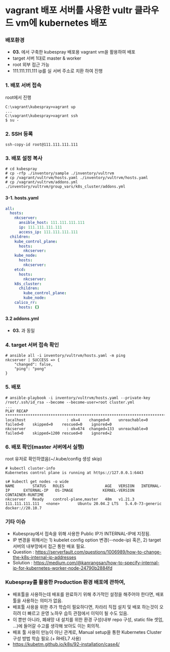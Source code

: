 vagrant 배포 서버를 사용한 vultr 클라우드 vm에 kubernetes 배포
====
### 배포환경
- **03.** 에서 구축한 kubespray 배포용 vagrant vm을 활용하여 배포
- target 서버 1대로 master & worker
- root 외부 접근 가능
- 111.111.111.111 ip를 실 서버 주소로 치환 하여 진행

### 1. 배포 서버 접속
root에서 진행
```
C:\vagrant\kubespray>vagrant up
...
C:\vagrant\kubespray>vagrant ssh
$ su -
```

### 2. SSH 등록
```
ssh-copy-id root@111.111.111.111
```

### 3. 배포 설정 복사
```
# cd kubespray
# cp -rfp ./inventory/sample ./inventory/vultrvm
# cp /vagrant/vultrvm/hosts.yaml ./inventory/vultrvm/hosts.yaml
# cp /vagrant/vultrvm/addons.yml ./inventory/vultrvm/group_vars/k8s_cluster/addons.yml
```

#### 3-1. hosts.yaml
```yaml
all:
  hosts:
    nkcserver:
      ansible_host: 111.111.111.111
      ip: 111.111.111.111
      access_ip: 111.111.111.111
  children:
    kube_control_plane:
      hosts:
        nkcserver:
    kube_node:
      hosts:
        nkcserver:
    etcd:
      hosts:
        nkcserver:
    k8s_cluster:
      children:
        kube_control_plane:
        kube_node:
    calico_rr:
      hosts: {}
```

#### 3.2 addons.yml
- **03.** 과 동일

### 4. target 서버 접속 확인
```
# ansible all -i inventory/vultrvm/hosts.yaml -m ping
nkcserver | SUCCESS => {
    "changed": false,
    "ping": "pong"
}
```

### 5. 배포
```
# ansible-playbook -i inventory/vultrvm/hosts.yaml --private-key /root/.ssh/id_rsa --become --become-user=root cluster.yml
...
PLAY RECAP *************************************************************************************************************
localhost                  : ok=4    changed=0    unreachable=0    failed=0    skipped=0    rescued=0    ignored=0
nkcserver                  : ok=674  changed=133  unreachable=0    failed=0    skipped=1200 rescued=0    ignored=2
```

### 6. 배포 확인(master 서버에서 실행)
root 유저로 확인하였음(~/.kube/config 생성 skip)
```
# kubectl cluster-info
Kubernetes control plane is running at https://127.0.0.1:6443

s# kubectl get nodes -o wide
NAME        STATUS   ROLES                  AGE   VERSION   INTERNAL-IP      EXTERNAL-IP   OS-IMAGE             KERNEL-VERSION     CONTAINER-RUNTIME
nkcserver   Ready    control-plane,master   48m   v1.21.3   111.111.111.111   <none>        Ubuntu 20.04.2 LTS   5.4.0-73-generic   docker://20.10.7
```

### 기타 이슈
- Kubespray에서 접속을 위해 사용한 Public IP가 INTERNAL-IP에 지정됨.
- IP 변경을 위해서는 1) kubelet config option 변경(--node-ip) 혹은, 2) target 서버의 내부망에서 접근 통한 배포 필요.
- Question : https://serverfault.com/questions/1006989/how-to-change-the-k8s-internal-ip-addresses
- Solution : https://medium.com/@kanrangsan/how-to-specify-internal-ip-for-kubernetes-worker-node-24790b2884fd

### Kubespray를 활용한 Production 환경 배포에 관하여,
- 배포툴을 사용하는데 배포를 완료하기 위해 추가적인 설정을 해주어야 한다면, 배포 툴을 사용하는 의미가 없음.
- 배포툴 사용을 위한 추가 학습이 필요하다면, 차라리 직접 설치 및 배포 하는것이 오히려 더 빠르고 운영 노하우 습득 관점에서 이익이 될 수도 있음.
- 이 뿐만 아니라, 폐쇄망 내 설치를 위한 환경 구성(내부 repo 구성, static file 셋업, ...)에 들어갈 수고를 생각해 보아도 이는 회의적.
- 배포 툴 사용이 만능이 아닌 관계로, Manual setup을 통한 Kubernetes Cluster 구성 방법 학습 필요.(+ RHEL7 사용)
- https://kubetm.github.io/k8s/92-installation/case4/

